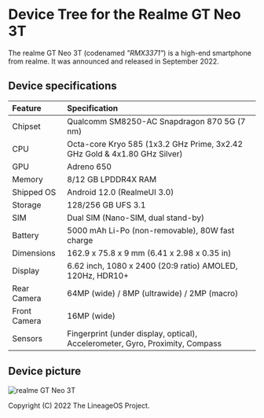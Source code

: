 # Device Tree for the Realme GT Neo 3T

The realme GT Neo 3T (codenamed _"RMX3371"_) is a high-end smartphone from realme. It was announced and released in September 2022.

## Device specifications

| Feature               | Specification                                                                 |
| :---------------------| :-----------------------------------------------------------------------------|
| Chipset               | Qualcomm SM8250-AC Snapdragon 870 5G (7 nm)                                      |
| CPU                   | Octa-core Kryo 585 (1x3.2 GHz Prime, 3x2.42 GHz Gold & 4x1.80 GHz Silver)     |
| GPU                   | Adreno 650                                                                    |
| Memory                | 8/12 GB LPDDR4X RAM                                                           |
| Shipped OS            | Android 12.0 (RealmeUI 3.0)                                                   |
| Storage               | 128/256 GB UFS 3.1                                                            |
| SIM                   | Dual SIM (Nano-SIM, dual stand-by)                                            |
| Battery               | 5000 mAh Li-Po (non-removable), 80W fast charge                               |
| Dimensions            | 162.9 x 75.8 x 9 mm (6.41 x 2.98 x 0.35 in)                                   |
| Display               | 6.62 inch, 1080 x 2400 (20:9 ratio) AMOLED, 120Hz, HDR10+                     |
| Rear Camera           | 64MP (wide) / 8MP (ultrawide) / 2MP (macro)                                   |
| Front Camera          | 16MP (wide)                                                                   |
| Sensors               | Fingerprint (under display, optical), Accelerometer, Gyro, Proximity, Compass |

## Device picture

![realme GT Neo 3T](https://cdn-files.kimovil.com/default/0007/43/thumb_642300_default_big.jpg)

Copyright (C) 2022 The LineageOS Project.
